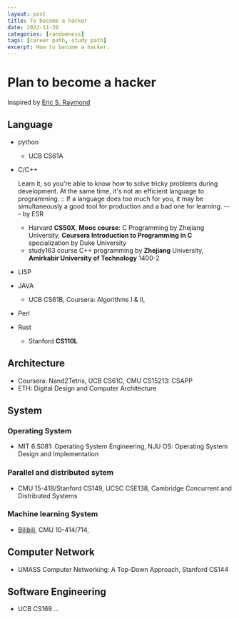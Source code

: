 ```yaml
---
layout: post
title: To become a hacker
date: 2022-11-30
categories: [randomness]
tags: [career path, study path]
excerpt: How to become a hacker.
---
```


# Plan to become a hacker
Inspired by [Eric S. Raymond](http://www.catb.org/esr/faqs/hacker-howto.html)


## Language
* python
  * UCB CS61A
* C/C++

    Learn it, so you're able to know how to solve tricky problems during development.
    At the same time, it's not an efficient language to programming.
    ::
        If a language does too much for you, it may be simultaneously a good tool for production and a bad one for learning.                             --- by ESR
    
    * Harvard **CS50X**, **Mooc course**: C Programming by Zhejiang University, **Coursera  Introduction to Programming in C** specialization by Duke University
    * study163 course C++ programming by **Zhejiang** University, **Amirkabir University of Technology** 1400-2
* LISP
* JAVA
  * UCB CS61B, Coursera: Algorithms I & II, 
* Perl
* Rust
  * Stanford **CS110L**
## Architecture
* Coursera: Nand2Tetris, UCB CS61C, CMU CS15213: CSAPP
* ETH: Digital Design and Computer Architecture

## System
### Operating System
* MIT 6.S081: Operating System Engineering, NJU OS: Operating System Design and Implementation
### Parallel and distributed sytem
* CMU 15-418/Stanford CS149, UCSC CSE138, Cambridge Concurrent and Distributed Systems
### Machine learning System
* [Bilibili](https://mlc.ai/summer22-zh/), CMU 10-414/714, 
## Computer Network
* UMASS Computer Networking: A Top-Down Approach, Stanford CS144
## Software Engineering
* UCB CS169
...

